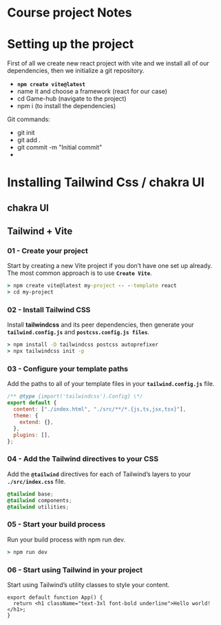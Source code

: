 # Course project Notes

# Setting up the project

First of all we create new react project with vite and we install all of our dependencies, then we initialize a git repository.

- **`npm create vite@latest`**
- name it and choose a framework (react for our case)
- cd Game-hub (navigate to the project)
- npm i (to install the dependencies)

Git commands:

- git init
- git add . <!-- add all the changes of the current directory to the staging area -->
- git commit -m "Initial commit" <!--  -->
-

# Installing Tailwind Css / chakra UI

## chakra UI

## Tailwind + Vite

### 01 - Create your project

Start by creating a new Vite project if you don’t have one set up already. The most common approach is to use **`Create Vite`**.

```cmd
> npm create vite@latest my-project -- --template react
> cd my-project
```

### 02 - Install Tailwind CSS

Install **tailwindcss** and its peer dependencies, then generate your **`tailwind.config.js`** and **`postcss.config.js files`**.

```cmd
> npm install -D tailwindcss postcss autoprefixer
> npx tailwindcss init -p
```

### 03 - Configure your template paths

Add the paths to all of your template files in your **`tailwind.config.js`** file.

```js
/** @type {import('tailwindcss').Config} \*/
export default {
  content: ["./index.html", "./src/**/*.{js,ts,jsx,tsx}"],
  theme: {
    extend: {},
  },
  plugins: [],
};
```

### 04 - Add the Tailwind directives to your CSS

Add the **`@tailwind`** directives for each of Tailwind’s layers to your **`./src/index.css`** file.

```css
@tailwind base;
@tailwind components;
@tailwind utilities;
```

### 05 - Start your build process

Run your build process with npm run dev.

```cmd
> npm run dev
```

### 06 - Start using Tailwind in your project

Start using Tailwind’s utility classes to style your content.

```tsx
export default function App() {
  return <h1 className="text-3xl font-bold underline">Hello world!</h1>;
}
```
